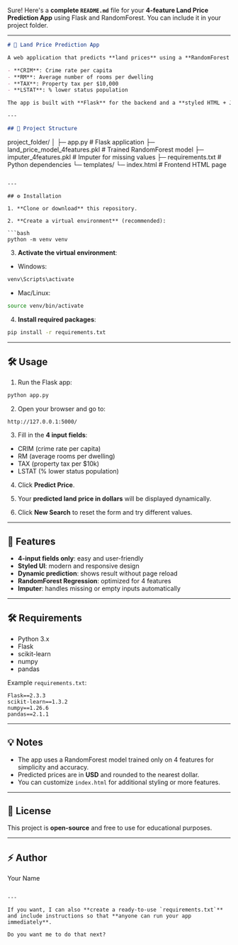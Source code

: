 Sure! Here's a **complete `README.md`** file for your **4-feature Land Price Prediction App** using Flask and RandomForest. You can include it in your project folder.

---

```markdown
# 🏡 Land Price Prediction App

A web application that predicts **land prices** using a **RandomForest Regression model** trained on 4 key features:

- **CRIM**: Crime rate per capita  
- **RM**: Average number of rooms per dwelling  
- **TAX**: Property tax per $10,000  
- **LSTAT**: % lower status population  

The app is built with **Flask** for the backend and a **styled HTML + JS frontend** for user interaction.

---

## 📁 Project Structure

```

project\_folder/
│
├─ app.py                     # Flask application
├─ land\_price\_model\_4features.pkl   # Trained RandomForest model
├─ imputer\_4features.pkl      # Imputer for missing values
├─ requirements.txt           # Python dependencies
└─ templates/
└─ index.html              # Frontend HTML page

````

---

## ⚙️ Installation

1. **Clone or download** this repository.  

2. **Create a virtual environment** (recommended):

```bash
python -m venv venv
````

3. **Activate the virtual environment**:

* Windows:

```bash
venv\Scripts\activate
```

* Mac/Linux:

```bash
source venv/bin/activate
```

4. **Install required packages**:

```bash
pip install -r requirements.txt
```

---

## 🛠️ Usage

1. Run the Flask app:

```bash
python app.py
```

2. Open your browser and go to:

```
http://127.0.0.1:5000/
```

3. Fill in the **4 input fields**:

* CRIM (crime rate per capita)
* RM (average rooms per dwelling)
* TAX (property tax per \$10k)
* LSTAT (% lower status population)

4. Click **Predict Price**.

5. Your **predicted land price in dollars** will be displayed dynamically.

6. Click **New Search** to reset the form and try different values.

---

## 📌 Features

* **4-input fields only**: easy and user-friendly
* **Styled UI**: modern and responsive design
* **Dynamic prediction**: shows result without page reload
* **RandomForest Regression**: optimized for 4 features
* **Imputer**: handles missing or empty inputs automatically

---

## 🛠️ Requirements

* Python 3.x
* Flask
* scikit-learn
* numpy
* pandas

Example `requirements.txt`:

```
Flask==2.3.3
scikit-learn==1.3.2
numpy==1.26.6
pandas==2.1.1
```

---

## 💡 Notes

* The app uses a RandomForest model trained only on 4 features for simplicity and accuracy.
* Predicted prices are in **USD** and rounded to the nearest dollar.
* You can customize `index.html` for additional styling or more features.

---

## 📌 License

This project is **open-source** and free to use for educational purposes.

---

## ⚡ Author

Your Name

```

---

If you want, I can also **create a ready-to-use `requirements.txt`** and include instructions so that **anyone can run your app immediately**.  

Do you want me to do that next?
```

